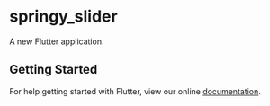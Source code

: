 # springy_slider

A new Flutter application.

## Getting Started

For help getting started with Flutter, view our online
[documentation](https://flutter.io/).
